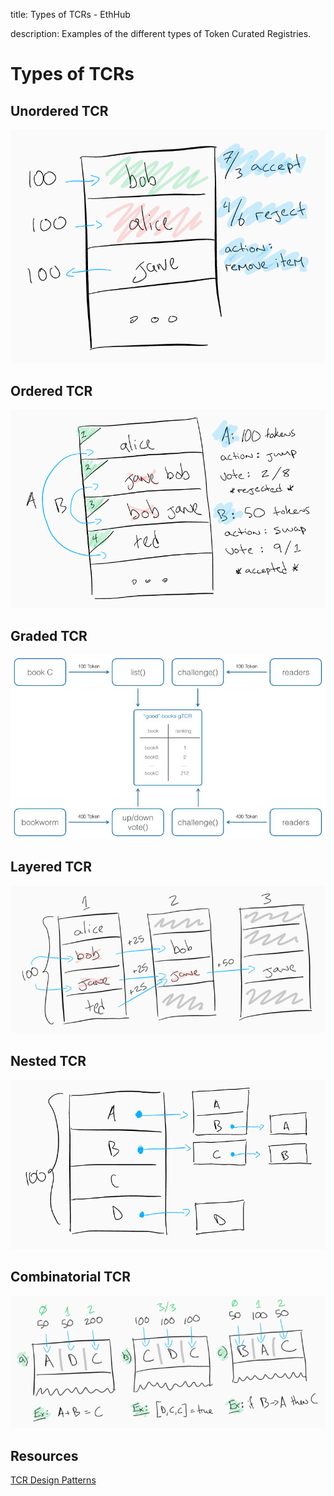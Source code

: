 title: Types of TCRs - EthHub

description: Examples of the different types of Token Curated Registries.

# Types of TCRs

## Unordered TCR

![](/docs/assets/images/unordered_tcr.png)

## Ordered TCR

![](/docs/assets/images/ordered_tcr.png)

## Graded TCR

![](/docs/assets/images/graded_tcr.png)

## Layered TCR

![](/docs/assets/images/layered_tcr.png)

## Nested TCR

![](/docs/assets/images/nested_tcr.png)

## Combinatorial TCR

![](/docs/assets/images/combinatorial_tcr.png)

## Resources

[TCR Design Patterns](https://hackernoon.com/token-curated-registry-tcr-design-patterns-4de6d18efa15)

